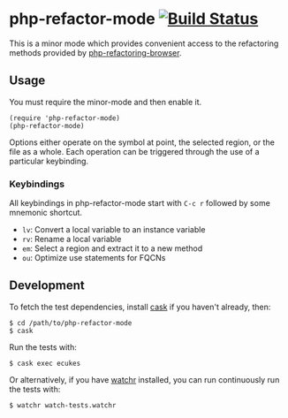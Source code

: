 # php-refactor-mode [![Build Status](https://secure.travis-ci.org/keelerm84/php-refactor-mode.el.png)](http://travis-ci.org/keelerm84/php-refactor-mode.el)

This is a minor mode which provides convenient access to the refactoring
methods provided by
[php-refactoring-browser](https://github.com/QafooLabs/php-refactoring-browser).

## Usage

You must require the minor-mode and then enable it.

    (require 'php-refactor-mode)
    (php-refactor-mode)

Options either operate on the symbol at point, the selected region, or the file
as a whole.  Each operation can be triggered through the use of a particular
keybinding.

### Keybindings

All keybindings in php-refactor-mode start with `C-c r` followed by some
mnemonic shortcut.

* `lv`: Convert a local variable to an instance variable
* `rv`: Rename a local variable
* `em`: Select a region and extract it to a new method
* `ou`: Optimize use statements for FQCNs

## Development

To fetch the test dependencies, install
[cask](https://github.com/rejeep/cask.el) if you haven't already, then:

    $ cd /path/to/php-refactor-mode
    $ cask

Run the tests with:

    $ cask exec ecukes

Or alternatively, if you have [watchr](https://github.com/mynyml/watchr)
installed, you can run continuously run the tests with:

    $ watchr watch-tests.watchr
